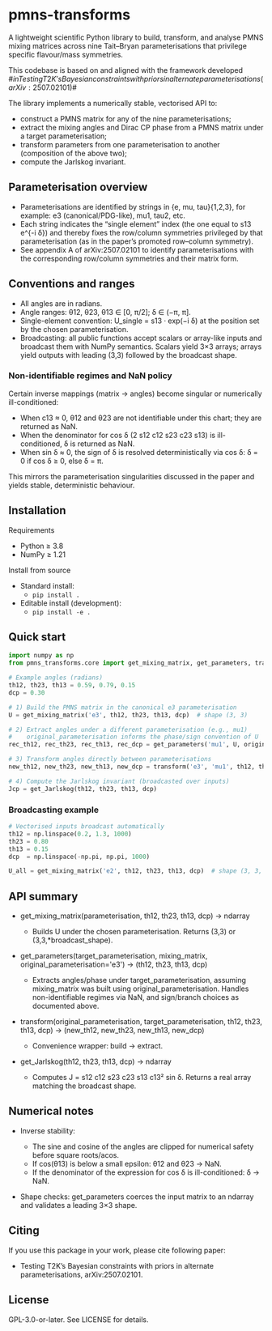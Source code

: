 # pmns-transforms

A lightweight scientific Python library to build, transform, and analyse PMNS mixing matrices across nine Tait–Bryan parameterisations that privilege specific flavour/mass symmetries.

This codebase is based on and aligned with the framework developed #$in Testing T2K’s Bayesian constraints with priors in alternate parameterisations (arXiv:2507.02101)$#

The library implements a numerically stable, vectorised API to:
- construct a PMNS matrix for any of the nine parameterisations;
- extract the mixing angles and Dirac CP phase from a PMNS matrix under a target parameterisation;
- transform parameters from one parameterisation to another (composition of the above two);
- compute the Jarlskog invariant.

## Parameterisation overview

- Parameterisations are identified by strings in {e, mu, tau}{1,2,3}, for example: e3 (canonical/PDG-like), mu1, tau2, etc.
- Each string indicates the “single element” index (the one equal to s13 e^{-i δ}) and thereby fixes the row/column symmetries privileged by that parameterisation (as in the paper’s promoted row–column symmetry).
- See appendix A of arXiv:2507.02101 to identify parameterisations with the corresponding row/column symmetries and their matrix form.

## Conventions and ranges

- All angles are in radians.
- Angle ranges: θ12, θ23, θ13 ∈ [0, π/2]; δ ∈ (−π, π].
- Single-element convention: U_single = s13 · exp(−i δ) at the position set by the chosen parameterisation.
- Broadcasting: all public functions accept scalars or array-like inputs and broadcast them with NumPy semantics. Scalars yield 3×3 arrays; arrays yield outputs with leading (3,3) followed by the broadcast shape.

### Non-identifiable regimes and NaN policy

Certain inverse mappings (matrix → angles) become singular or numerically ill-conditioned:
- When c13 ≈ 0, θ12 and θ23 are not identifiable under this chart; they are returned as NaN.
- When the denominator for cos δ (2 s12 c12 s23 c23 s13) is ill-conditioned, δ is returned as NaN.
- When sin δ ≈ 0, the sign of δ is resolved deterministically via cos δ: δ = 0 if cos δ ≥ 0, else δ = π.

This mirrors the parameterisation singularities discussed in the paper and yields stable, deterministic behaviour.

## Installation

Requirements
- Python ≥ 3.8
- NumPy ≥ 1.21

Install from source
- Standard install:
  - `pip install .`
- Editable install (development):
  - `pip install -e .`

## Quick start

```python
import numpy as np
from pmns_transforms.core import get_mixing_matrix, get_parameters, transform, get_Jarlskog

# Example angles (radians)
th12, th23, th13 = 0.59, 0.79, 0.15
dcp = 0.30

# 1) Build the PMNS matrix in the canonical e3 parameterisation
U = get_mixing_matrix('e3', th12, th23, th13, dcp)  # shape (3, 3)

# 2) Extract angles under a different parameterisation (e.g., mu1)
#    original_parameterisation informs the phase/sign convention of U
rec_th12, rec_th23, rec_th13, rec_dcp = get_parameters('mu1', U, original_parameterisation='e3')

# 3) Transform angles directly between parameterisations
new_th12, new_th23, new_th13, new_dcp = transform('e3', 'mu1', th12, th23, th13, dcp)

# 4) Compute the Jarlskog invariant (broadcasted over inputs)
Jcp = get_Jarlskog(th12, th23, th13, dcp)
```

### Broadcasting example
```python
# Vectorised inputs broadcast automatically
th12 = np.linspace(0.2, 1.3, 1000)
th23 = 0.80
th13 = 0.15
dcp  = np.linspace(-np.pi, np.pi, 1000)

U_all = get_mixing_matrix('e2', th12, th23, th13, dcp)  # shape (3, 3, 1000)
```

## API summary

- get_mixing_matrix(parameterisation, th12, th23, th13, dcp) → ndarray
  - Builds U under the chosen parameterisation. Returns (3,3) or (3,3,*broadcast_shape).

- get_parameters(target_parameterisation, mixing_matrix, original_parameterisation='e3') → (th12, th23, th13, dcp)
  - Extracts angles/phase under target_parameterisation, assuming mixing_matrix was built using original_parameterisation. Handles non-identifiable regimes via NaN, and sign/branch choices as documented above.

- transform(original_parameterisation, target_parameterisation, th12, th23, th13, dcp) → (new_th12, new_th23, new_th13, new_dcp)
  - Convenience wrapper: build → extract.

- get_Jarlskog(th12, th23, th13, dcp) → ndarray
  - Computes J = s12 c12 s23 c23 s13 c13² sin δ. Returns a real array matching the broadcast shape.


## Numerical notes

- Inverse stability:
  - The sine and cosine of the angles are clipped for numerical safety before square roots/acos.
  - If cos(θ13) is below a small epsilon: θ12 and θ23 → NaN.
  - If the denominator of the expression for cos δ is ill-conditioned: δ → NaN.

- Shape checks: get_parameters coerces the input matrix to an ndarray and validates a leading 3×3 shape.

## Citing

If you use this package in your work, please cite following paper:
- Testing T2K’s Bayesian constraints with priors in alternate parameterisations, arXiv:2507.02101.

## License

GPL-3.0-or-later. See LICENSE for details.
